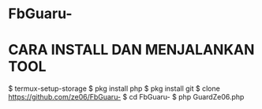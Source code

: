 # FbGuaru-

# CARA INSTALL DAN MENJALANKAN TOOL
$ termux-setup-storage
$ pkg install php
$ pkg install git
$ clone https://github.com/ze06/FbGuaru-
$ cd FbGuaru-
$ php GuardZe06.php
